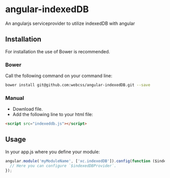 angular-indexedDB
=================

An angularjs serviceprovider to utilize indexedDB with angular

## Installation

For installation the use of Bower is recommended.

### Bower
Call the following command on your command line: 

```sh
bower install git@github.com:webcss/angular-indexedDB.git --save
```

### Manual

- Download file.
- Add the following line to your html file:

```html
<script src="indexeddb.js"></script>
```

## Usage

In your app.js where you define your module:

```javascript
angular.module('myModuleName', ['xc.indexedDB']).config(function ($indexedDBProvider) {
  // Here you can configure `$indexedDBProvider`.
});
```

